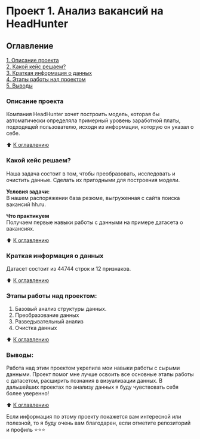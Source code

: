 # Проект 1. Анализ вакансий на HeadHunter

## Оглавление  
[1. Описание проекта](https://github.com/alpisarev/sf_data_science/tree/main/project_1/README.md#Описание-проекта)   
[2. Какой кейс решаем?](https://github.com/alpisarev/sf_data_science/tree/main/project_1/README.md#Какой-кейс-решаем)    
[3. Краткая информация о данных](https://github.com/alpisarev/sf_data_science/tree/main/project_1/README.md#Краткая-информация-о-данных)   
[4. Этапы работы над проектом](https://github.com/alpisarev/sf_data_science/tree/main/project_1/README.md#Этапы-работы-над-проектом)   
[5. Выводы](https://github.com/alpisarev/sf_data_science/tree/main/project_1/README.md#Выводы) 

### Описание проекта    
Компания HeadHunter хочет построить модель, которая бы автоматически определяла примерный уровень заработной платы, подходящей пользователю, исходя из информации, которую он указал о себе.

:arrow_up: [К оглавлению](https://github.com/alpisarev/sf_data_science/tree/main/project_1/README.md#Оглавление)


### Какой кейс решаем?    
Наша задача состоит в том, чтобы преобразовать, исследовать и очистить данные. Сделать их пригодными для построения модели.

**Условия задачи:**  
В нашем распоряжении база резюме, выгруженная с сайта поиска вакансий hh.ru.


**Что практикуем**     
Получаем первые навыки работы с данными на примере датасета о вакансиях.

:arrow_up: [К оглавлению](https://github.com/alpisarev/sf_data_science/tree/main/project_1/README.md#Оглавление)


### Краткая информация о данных
Датасет состоит из 44744 строк и 12 признаков. 
  
:arrow_up: [К оглавлению](https://github.com/alpisarev/sf_data_science/tree/main/project_1/README.md#Оглавление)


### Этапы работы над проектом:  
1. Базовый анализ структуры данных.
2. Преобразование данных
3. Разведывательный анализ
4. Очистка данных

:arrow_up: [К оглавлению](https://github.com/alpisarev/sf_data_science/tree/main/project_1/README.md#Оглавление)


### Выводы:  
Работа над этим проектом укрепила мои навыки работы с сырыми данными. Проект помог мне лучше освоить все основные этапы работы с датасетом, расширить познания в визуализации данных. В дальшейших проектах по анализу данных я буду чувствовать себя более уверенно!

:arrow_up: [К оглавлению](https://github.com/alpisarev/sf_data_science/tree/main/project_1/README.md#Оглавление)


Если информация по этому проекту покажется вам интересной или полезной, то я буду очень вам благодарен, если отметите репозиторий и профиль ⭐️⭐️⭐️